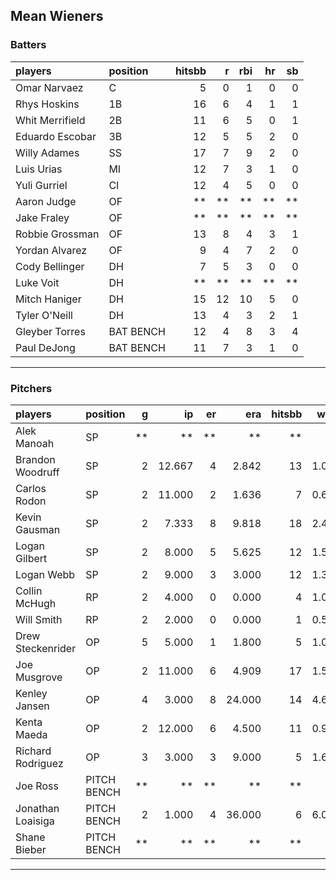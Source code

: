 ## Mean Wieners

### Batters

 
|players         |position  | hitsbb|  r| rbi| hr| sb| 
|:---------------|:---------|------:|--:|---:|--:|--:| 
|Omar Narvaez    |C         |      5|  0|   1|  0|  0| 
|Rhys Hoskins    |1B        |     16|  6|   4|  1|  1| 
|Whit Merrifield |2B        |     11|  6|   5|  0|  1| 
|Eduardo Escobar |3B        |     12|  5|   5|  2|  0| 
|Willy Adames    |SS        |     17|  7|   9|  2|  0| 
|Luis Urias      |MI        |     12|  7|   3|  1|  0| 
|Yuli Gurriel    |CI        |     12|  4|   5|  0|  0| 
|Aaron Judge     |OF        |     **| **|  **| **| **| 
|Jake Fraley     |OF        |     **| **|  **| **| **| 
|Robbie Grossman |OF        |     13|  8|   4|  3|  1| 
|Yordan Alvarez  |OF        |      9|  4|   7|  2|  0| 
|Cody Bellinger  |DH        |      7|  5|   3|  0|  0| 
|Luke Voit       |DH        |     **| **|  **| **| **| 
|Mitch Haniger   |DH        |     15| 12|  10|  5|  0| 
|Tyler O'Neill   |DH        |     13|  4|   3|  2|  1| 
|Gleyber Torres  |BAT BENCH |     12|  4|   8|  3|  4| 
|Paul DeJong     |BAT BENCH |     11|  7|   3|  1|  0| 

* * *

### Pitchers

 
|players           |position    |  g|     ip| er|    era| hitsbb|  whip| so|  w| sv| 
|:-----------------|:-----------|--:|------:|--:|------:|------:|-----:|--:|--:|--:| 
|Alek Manoah       |SP          | **|     **| **|     **|     **|    **| **| **| **| 
|Brandon Woodruff  |SP          |  2| 12.667|  4|  2.842|     13| 1.026| 17|  0|  0| 
|Carlos Rodon      |SP          |  2| 11.000|  2|  1.636|      7| 0.636| 15|  1|  0| 
|Kevin Gausman     |SP          |  2|  7.333|  8|  9.818|     18| 2.455|  7|  0|  0| 
|Logan Gilbert     |SP          |  2|  8.000|  5|  5.625|     12| 1.500| 14|  1|  0| 
|Logan Webb        |SP          |  2|  9.000|  3|  3.000|     12| 1.333|  7|  0|  0| 
|Collin McHugh     |RP          |  2|  4.000|  0|  0.000|      4| 1.000|  5|  1|  0| 
|Will Smith        |RP          |  2|  2.000|  0|  0.000|      1| 0.500|  3|  0|  1| 
|Drew Steckenrider |OP          |  5|  5.000|  1|  1.800|      5| 1.000|  3|  0|  1| 
|Joe Musgrove      |OP          |  2| 11.000|  6|  4.909|     17| 1.545|  7|  1|  0| 
|Kenley Jansen     |OP          |  4|  3.000|  8| 24.000|     14| 4.667|  4|  0|  1| 
|Kenta Maeda       |OP          |  2| 12.000|  6|  4.500|     11| 0.917| 14|  0|  0| 
|Richard Rodriguez |OP          |  3|  3.000|  3|  9.000|      5| 1.667|  4|  0|  2| 
|Joe Ross          |PITCH BENCH | **|     **| **|     **|     **|    **| **| **| **| 
|Jonathan Loaisiga |PITCH BENCH |  2|  1.000|  4| 36.000|      6| 6.000|  0|  0|  0| 
|Shane Bieber      |PITCH BENCH | **|     **| **|     **|     **|    **| **| **| **| 


* * *


